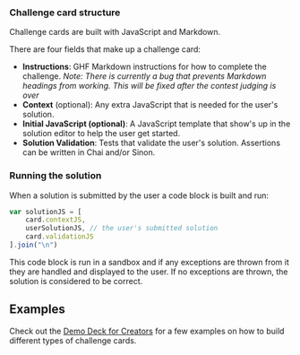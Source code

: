 
### Challenge card structure

Challenge cards are built with JavaScript and Markdown.

There are four fields that make up a challenge card:

- **Instructions**: GHF Markdown instructions for how to complete the challenge. *Note: There is currently a bug that prevents Markdown headings from working. This will be fixed after the contest judging is over*
- **Context** (optional): Any extra JavaScript that is needed for the user's solution. 
- **Initial JavaScript (optional)**: A JavaScript template that show's up in the solution editor to help the user get started. 
- **Solution Validation**: Tests that validate the user's solution. Assertions can be written in Chai and/or Sinon.

### Running the solution
When a solution is submitted by the user a code block is built and run:

```js
var solutionJS = [
    card.contextJS,
    userSolutionJS, // the user's submitted solution
    card.validationJS
].join("\n")
```

This code block is run in a sandbox and if any exceptions are thrown from it they are handled and displayed to the user. If no exceptions are thrown, the solution is considered to be correct.


## Examples

Check out the [Demo Deck for Creators](https://ss15-teampw.divshot.io/deck/wJeWGe4cgD/play) for a few examples on how to build different types of challenge cards.